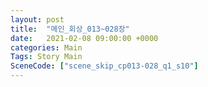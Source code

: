 ```yaml
---
layout: post
title:  "메인_회상_013~028장"
date:   2021-02-08 09:00:00 +0000
categories: Main
Tags: Story Main
SceneCode: ["scene_skip_cp013-028_q1_s10"]
---
```

